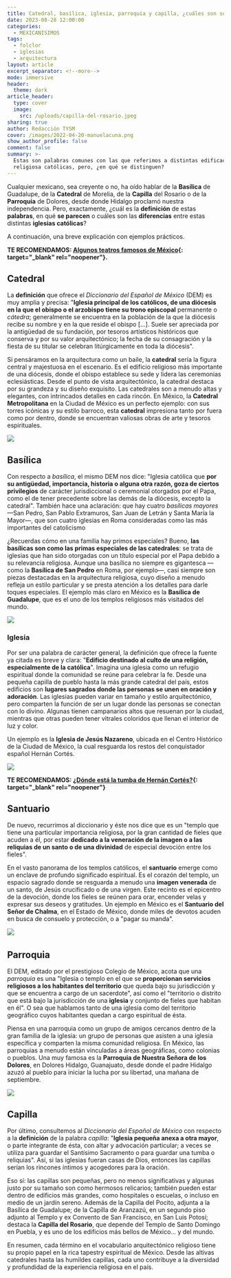 ```yaml
---
title: Catedral, basílica, iglesia, parroquia y capilla, ¿cuáles son sus diferencias?
date: 2023-08-28 12:00:00
categories:
  - MEXICANISIMOS
tags:
  - folclor
  - iglesias
  - arquitectura
layout: article
excerpt_separator: <!--more-->
mode: immersive
header:
  theme: dark
article_header:
  type: cover
  image:
    src: /uploads/capilla-del-rosario.jpeg
sharing: true
author: Redacción TYSM
cover: /images/2022-04-20-manuelacuna.png
show_author_profile: false
comment: false
summary: >-
  Estas son palabras comunes con las que referimos a distintas edificaciones
  religiosa católicas, pero, ¿en qué se distinguen?
---
```

Cualquier mexicano, sea creyente o no, ha oído hablar de la **Basílica** de Guadalupe, de la **Catedral** de Morelia, de la **Capilla** del Rosario o de la **Parroquia** de Dolores, desde donde Hidalgo proclamó nuestra independencia. Pero, exactamente, ¿cuál es la **definición** de estas **palabras**, en qué **se parecen** o cuáles son las **diferencias** entre estas distintas **iglesias católicas**?

A continuación, una breve explicación con ejemplos prácticos.

**TE RECOMENDAMOS:​​ [Algunos teatros famosos de México](https://blog.tonoysumariachi.com/cultura/2022/09/06/algunos-teatros-famosos-de-mexico.html){: target="_blank" rel="noopener"}.**

## Catedral

La **definición** que ofrece el *Diccionario del Español de México*&nbsp;(DEM) es muy amplia y precisa: "**Iglesia principal de los católicos, de una diócesis en la que el obispo o el arzobispo tiene su trono episcopal** permanente o *cátedra*; generalmente se encuentra en la población de la que la diócesis recibe su nombre y en la que reside el obispo \[…\]. Suele ser apreciada por la antigüedad de su fundación, por tesoros artísticos históricos que conserva y por su valor arquitectónico; la fecha de su consagración y la fiesta de su titular se celebran litúrgicamente en toda la diócesis".

Si pensáramos en la arquitectura como un baile, la **catedral** sería la figura central y majestuosa en el escenario. Es el edificio religioso más importante de una diócesis, donde el obispo establece su sede y lidera las ceremonias eclesiásticas. Desde el punto de vista arquitectónico, la catedral destaca por su grandeza y su diseño exquisito. Las catedrales son a menudo altas y elegantes, con intrincados detalles en cada rincón. En México, la **Catedral Metropolitana** en la Ciudad de México es un perfecto ejemplo: con sus torres icónicas y su estilo barroco, esta **catedral** impresiona tanto por fuera como por dentro, donde se encuentran valiosas obras de arte y tesoros espirituales.

![](https://upload.wikimedia.org/wikipedia/commons/thumb/9/9e/Mexico_City_Metropolitan_Cathedral1.jpg/1024px-Mexico_City_Metropolitan_Cathedral1.jpg)

## Basílica

Con respecto a *basílica*, el mismo DEM nos dice: "Iglesia católica que **por su antigüedad, importancia, historia o alguna otra razón, goza de ciertos privilegios** de carácter jurisdiccional o ceremonial otorgados por el Papa, como el de tener precedente sobre las demás de la diócesis, excepto la catedral". También hace una aclaración: que hay cuatro *basílicas mayores* —San Pedro, San Pablo Extramuros, San Juan de Letrán y Santa María la Mayor—, que son cuatro iglesias en Roma consideradas como las más importantes del catolicismo&nbsp;

¿Recuerdas cómo en una familia hay primos especiales? Bueno, **las basílicas son como las primas especiales de las catedrales**\: se trata de iglesias que han sido otorgadas con un título especial por el Papa debido a su relevancia religiosa. Aunque una basílica no siempre es gigantesca —como la **Basílica de San Pedro** en Roma, por ejemplo—, casi siempre son piezas destacadas en la arquitectura religiosa, cuyo diseño a menudo refleja un estilo particular y se presta atención a los detalles para darle toques especiales. El ejemplo más claro en México es la **Basílica de Guadalupe**, que es el uno de los templos religiosos más visitados del mundo.

![](https://upload.wikimedia.org/wikipedia/commons/thumb/6/69/Basilica_of_Our_Lady_of_Guadalupe%2C_ArmAg.JPG/1024px-Basilica_of_Our_Lady_of_Guadalupe%2C_ArmAg.JPG)

### Iglesia

Por ser una palabra de carácter general, la definición que ofrece la fuente ya citada es breve y clara: "**Edificio destinado al culto de una religión, especialmente de la católica**". Imagina una iglesia como un refugio espiritual donde la comunidad se reúne para celebrar la fe. Desde una pequeña capilla de pueblo hasta la más grande catedral del país, estos edificios son **lugares sagrados donde las personas se unen en oración y adoración**. Las iglesias pueden variar en tamaño y estilo arquitectónico, pero comparten la función de ser un lugar donde las personas se conectan con lo divino. Algunas tienen campanarios altos que resuenan por la ciudad, mientras que otras pueden tener vitrales coloridos que llenan el interior de luz y color.

Un ejemplo es la **Iglesia de Jesús Nazareno**, ubicada en el Centro Histórico de la Ciudad de México, la cual resguarda los restos del conquistador español Hernán Cortés.

![](https://upload.wikimedia.org/wikipedia/commons/thumb/3/35/Templo_del_hospitald_de_jesus.jpg/1024px-Templo_del_hospitald_de_jesus.jpg)

**TE RECOMENDAMOS: [¿Dónde está la tumba de Hernán Cortés?](https://blog.tonoysumariachi.com/historia/2022/06/14/donde-esta-la-tumba-de-hernan-cortes.html){: target="_blank" rel="noopener"}**

## Santuario

De nuevo, recurrimos al diccionario y éste nos dice que es un "templo que tiene una particular importancia religiosa, por la gran cantidad de fieles que acuden a él, por estar **dedicado a la veneración de la imagen o a las reliquias de un santo o de una divinidad** de especial devoción entre los fieles".

En el vasto panorama de los templos católicos, el **santuario** emerge como un enclave de profundo significado espiritual. Es el corazón del templo, un espacio sagrado donde se resguarda a menudo una **imagen venerada** de un santo, de Jesús crucificado o de una virgen. Este recinto es el epicentro de la devoción, donde los fieles se reúnen para orar, encender velas y expresar sus deseos y gratitudes. Un ejemplo en México es el **Santuario del Señor de Chalma**, en el Estado de México, donde miles de devotos acuden en busca de consuelo y protección, o a "pagar su manda".

![](https://upload.wikimedia.org/wikipedia/commons/thumb/8/85/Retablo_principal_del_Santuario_del_Se%C3%B1or_de_Chalma_-_4.jpg/768px-Retablo_principal_del_Santuario_del_Se%C3%B1or_de_Chalma_-_4.jpg)&nbsp;

## Parroquia

El DEM, editado por el prestigioso Colegio de México, acota que una *parroquia* es una "Iglesia o templo en el que se **proporcionan servicios religiosos a los habitantes del territorio** que queda bajo su jurisdicción y que se encuentra a cargo de un sacerdote", así como el "territorio o distrito que está bajo la jurisdicción de una **iglesia** y conjunto de fieles que habitan en él". O sea que hablamos tanto de una iglesia como del territorio geográfico cuyos habitantes quedan a cargo espiritual de ésta.

Piensa en una parroquia como un grupo de amigos cercanos dentro de la gran familia de la iglesia: un grupo de personas que asisten a una iglesia específica y comparten la misma comunidad religiosa. En México, las parroquias a menudo están vinculadas a áreas geográficas, como colonias o pueblos. Una muy famosa es la **Parroquia de Nuestra Señora de los Dolores**, en Dolores Hidalgo, Guanajuato, desde donde el padre Hidalgo azuzó al pueblo para iniciar la lucha por su libertad, una mañana de septiembre.

![](https://upload.wikimedia.org/wikipedia/commons/thumb/6/63/Parroquia_de_Nuestra_Se%C3%B1ora_de_los_Dolores_en_Dolores_Hidalgo%2C_Guanajuato%2C_M%C3%A9xico.jpg/960px-Parroquia_de_Nuestra_Se%C3%B1ora_de_los_Dolores_en_Dolores_Hidalgo%2C_Guanajuato%2C_M%C3%A9xico.jpg)

## Capilla

Por último, consultemos al *Diccionario del Español de México* con respecto a la **definición** de la palabra *capilla*\: "**Iglesia pequeña anexa a otra mayor**, o parte integrante de ésta, con altar y advocación particular; a veces se utiliza para guardar el Santísimo Sacramento o para guardar una tumba o reliquias". Así, si las iglesias fueran casas de Dios, entonces las capillas serían los rincones íntimos y acogedores para la oración.

Eso sí: las capillas son pequeñas, pero no menos significativas y algunas justo por su tamaño son como hermosos relicarios; también pueden estar dentro de edificios más grandes, como hospitales o escuelas, o incluso en medio de un jardín sereno. Además de la Capilla del Pocito, adjunta a la Basílica de Guadalupe; de la Capilla de Aranzazú, en un segundo piso adjunto al Templo y ex Convento de San Francisco, en San Luis Potosí; destaca la **Capilla del Rosario**, que depende del Templo de Santo Domingo en Puebla, y es uno de los edificios más bellos de México… y del mundo.



En resumen, cada término en el vocabulario arquitectónico religioso tiene su propio papel en la rica tapestry espiritual de México. Desde las altivas catedrales hasta las humildes capillas, cada uno contribuye a la diversidad y profundidad de la experiencia religiosa en el país.
